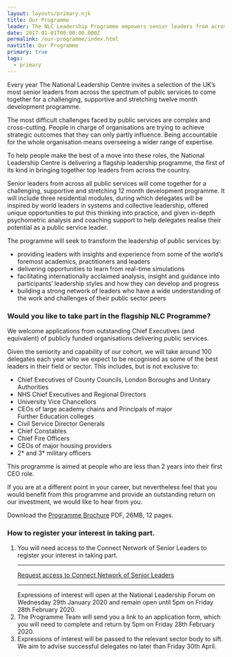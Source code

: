 ```yaml
---
layout: layouts/primary.njk
title: Our Programme
leader: The NLC Leadership Programme empowers senior leaders from across the public sector to work together to realise their potential.
date: 2017-01-01T00:00:00.000Z
permalink: /our-programme/index.html
navtitle: Our Programme
primary: true
tags:
  - primary
---
```


<div class="leader-bar">
	<div class="container container--sm">
		<p class="large-body-text no-margin">Every year The National Leadership Centre invites a selection of the UK&rsquo;s most senior leaders from across the spectrum of public services to come together for a challenging, supportive and stretching twelve month development programme.</p>
	</div>
</div>

<div class="container container--sm dbl-vertical-padding">

The most difficult challenges faced by public services are complex and cross-cutting. People in charge of organisations are trying to achieve strategic outcomes that they can only partly influence. Being accountable for the whole organisation means overseeing a wider range of expertise.

To help people make the best of a move into these roles, the National Leadership Centre is delivering a flagship leadership programme, the first of its kind in bringing together top leaders from across the country.

Senior leaders from across all public services will come together for a challenging, supportive and stretching 12 month development programme. It will include three residential modules, during which delegates will be inspired by world leaders in systems and collective leadership, offered unique opportunities to put this thinking into practice, and given in-depth psychometric analysis and coaching support to help delegates realise their potential as a public service leader.

The programme will seek to transform the leadership of public services by:

- providing leaders with insights and experience from some of the world’s foremost academics, practitioners and leaders
- delivering opportunities to learn from real-time simulations
- facilitating internationally acclaimed analysis, insight and guidance into participants’ leadership styles and how they can develop and progress
- building a strong network of leaders who have a wide understanding of the work and challenges of their public sector peers

### **Would you like to take part in the flagship NLC Programme?**
We welcome applications from outstanding Chief Executives (and equivalent) of publicly funded organisations delivering public services.

Given the seniority and capability of our cohort, we will take around 100 delegates each year who we expect to be recognised as some of the best leaders in their field or sector. This includes, but is not exclusive to:
- Chief Executives of County Councils, London Boroughs and Unitary Authorities
- NHS Chief Executives and Regional Directors
- University Vice Chancellors
- CEOs of large academy chains and Principals of major Further Education colleges
- Civil Service Director Generals
- Chief Constables
- Chief Fire Officers
- CEOs of major housing providers
- 2* and 3* military officers

This programme is aimed at people who are less than 2 years into their first CEO role. 

If you are at a different point in your career, but nevertheless feel that you would benefit from this programme and provide an outstanding return on our investment, we would like to hear from you.

Download the [Programme Brochure](nlc-programme-brochure.pdf) PDF, 26MB, 12 pages.

### **How to register your interest in taking part.**
1. You will need access to the Connect Network of Senior Leaders to register your interest in taking part.<hr>[Request access to Connect Network of Senior Leaders](https://connect.nationalleadership.gov.uk/)<hr>Expressions of interest will open at the National Leadership Forum on Wednesday 29th January 2020 and remain open until 5pm on Friday 28th February 2020.
2. The Programme Team will send you a link to an application form, which you will need to complete and return by 5pm on Friday 28th February 2020. 
3. Expressions of interest will be passed to the relevant sector body to sift. We aim to advise successful delegates no later than Friday 30th April.

</div>